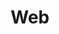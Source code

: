 ---
#preview antes era el title "Code"
title: Web
introTitle: Publicaciones <br>Categoría <span class="mil-thin">Web</span>
---